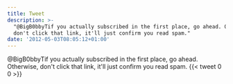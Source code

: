 ```yaml
---
title: Tweet
description: >-
  "@BigB0bbyTif you actually subscribed in the first place, go ahead. Otherwise,
  don't click that link, it'll just confirm you read spam."
date: '2012-05-03T08:05:12+01:00'
---
```

@BigB0bbyTif you actually subscribed in the first place, go ahead. Otherwise, don't click that link, it'll just confirm you read spam.
      {{< tweet 0 0 >}}
    
